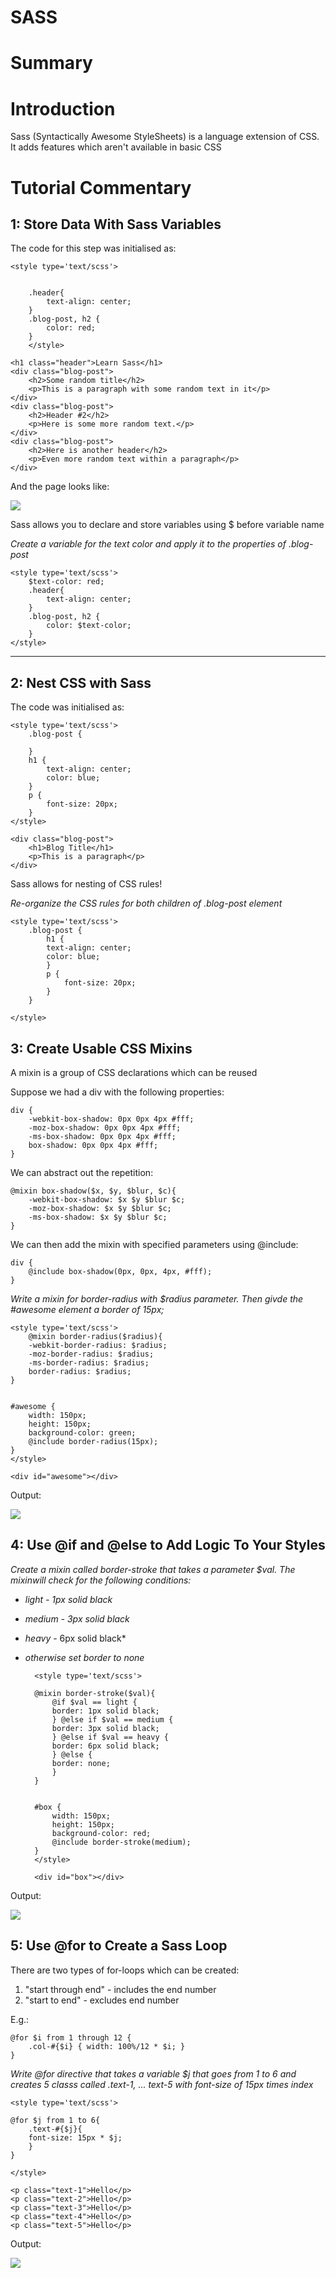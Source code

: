  # SASS

 # Summary

 # Introduction

 Sass (Syntactically Awesome StyleSheets) is a language extension of CSS. It adds features which aren't available in basic CSS

 # Tutorial Commentary

 ## 1: Store Data With Sass Variables

  The code for this step was initialised as:

    <style type='text/scss'>


        .header{
            text-align: center;
        }
        .blog-post, h2 {
            color: red;
        }
        </style>

    <h1 class="header">Learn Sass</h1>
    <div class="blog-post">
        <h2>Some random title</h2>
        <p>This is a paragraph with some random text in it</p>
    </div>
    <div class="blog-post">
        <h2>Header #2</h2>
        <p>Here is some more random text.</p>
    </div>
    <div class="blog-post">
        <h2>Here is another header</h2>
        <p>Even more random text within a paragraph</p>
    </div>

And the page looks like:

![](2023-01-10-13-39-51.png)

 Sass allows you to declare and store variables using $ before variable name

 *Create a variable for the text color and apply it to the properties of .blog-post*

    <style type='text/scss'>
        $text-color: red;
        .header{
            text-align: center;
        }
        .blog-post, h2 {
            color: $text-color;
        }
    </style>

<hr>

## 2: Nest CSS with Sass

The code was initialised as:

    <style type='text/scss'>
        .blog-post {

        }
        h1 {
            text-align: center;
            color: blue;
        }
        p {
            font-size: 20px;
        }
    </style>

    <div class="blog-post">
        <h1>Blog Title</h1>
        <p>This is a paragraph</p>
    </div>

Sass allows for nesting of CSS rules!

*Re-organize the CSS rules for both children of .blog-post element*

    <style type='text/scss'>
        .blog-post {
            h1 {
            text-align: center;
            color: blue;
            }
            p {
                font-size: 20px;
            }
        }
        
    </style>

## 3: Create Usable CSS Mixins

A mixin is a group of CSS declarations which can be reused

Suppose we had a div with the following properties:

    div {
        -webkit-box-shadow: 0px 0px 4px #fff;
        -moz-box-shadow: 0px 0px 4px #fff;
        -ms-box-shadow: 0px 0px 4px #fff;
        box-shadow: 0px 0px 4px #fff;
    }

We can abstract out the repetition:

    @mixin box-shadow($x, $y, $blur, $c){
        -webkit-box-shadow: $x $y $blur $c;
        -moz-box-shadow: $x $y $blur $c;
        -ms-box-shadow: $x $y $blur $c;
    }

We can then add the mixin with specified parameters using @include:

    div {
        @include box-shadow(0px, 0px, 4px, #fff);
    }

*Write a mixin for border-radius with $radius parameter. Then givde the #awesome element a border of 15px;*

    <style type='text/scss'>
        @mixin border-radius($radius){
        -webkit-border-radius: $radius;
        -moz-border-radius: $radius;
        -ms-border-radius: $radius;
        border-radius: $radius;
    }


    #awesome {
        width: 150px;
        height: 150px;
        background-color: green;
        @include border-radius(15px);
    }
    </style>

    <div id="awesome"></div>

Output:

![](2023-01-10-13-58-07.png)

## 4: Use @if and @else to Add Logic To Your Styles

*Create a mixin called border-stroke that takes a parameter $val. The mixinwill check for the following conditions:*

- *light - 1px solid black*
- *medium - 3px solid black*
- *heavy* - 6px solid black*
- *otherwise set border to none*


        <style type='text/scss'>

        @mixin border-stroke($val){
            @if $val == light {
            border: 1px solid black;
            } @else if $val == medium {
            border: 3px solid black;
            } @else if $val == heavy {
            border: 6px solid black;
            } @else {
            border: none;
            }
        }


        #box {
            width: 150px;
            height: 150px;
            background-color: red;
            @include border-stroke(medium);
        }
        </style>

        <div id="box"></div>

Output:

![](2023-01-10-14-07-39.png)

## 5: Use @for to Create a Sass Loop

There are two types of for-loops which can be created:

1. "start through end" - includes the end number
2. "start to end" - excludes end number

E.g.:

    @for $i from 1 through 12 {
        .col-#{$i} { width: 100%/12 * $i; }
    }

*Write @for directive that takes a variable $j that goes from 1 to 6 and creates 5 classs called .text-1, ... text-5 with font-size of 15px times index*

    <style type='text/scss'>

    @for $j from 1 to 6{
        .text-#{$j}{
        font-size: 15px * $j;
        }
    }

    </style>

    <p class="text-1">Hello</p>
    <p class="text-2">Hello</p>
    <p class="text-3">Hello</p>
    <p class="text-4">Hello</p>
    <p class="text-5">Hello</p>

Output:

![](2023-01-28-09-08-48.png)